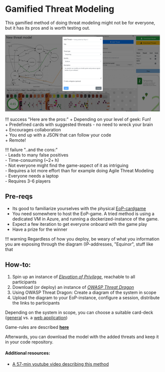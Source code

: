 # Gamified Threat Modeling

This gamified method of doing threat modeling might not be for everyone, but it has its pros and is worth testing out.

![EOP Game-play](./EOP_gameplay.png)

!!! success "Here are the pros:"
    \+ Depending on your level of geek: Fun!  
    \+ Predefined cards with suggested threats - no need to wreck your brain  
    \+ Encourages collaboration  
    \+ You end up with a JSON that can follow your code  
    \+ Remote!

!!! failure "..and the cons:"  
    \- Leads to many false positives  
    \- Time-consuming  (~2+ h)  
    \- Not everyone might find the game-aspect of it as intriguing  
    \- Requires a lot more effort than for example doing Agile Threat Modeling  
    \- Everyone needs a laptop  
    \- Requires 3-6 players

## Pre-reqs

- Its good to familiarize yourselves with the physical [EoP-cardgame](../threat-modeling-101-workshop/extention-EOP-cardgame.md)
- You need somewhere to host the EoP-game. A tried method is using a dedicated VM in Azure, and running a dockerized-instance of the game.
- Expect a few iteration to get everyone onboard with the game play
- Have a prize for the winner

!!! warning
    Regardless of how you deploy, be weary of what you information you are exposing through the diagram (IP-addresses, "Equinor", stuff like that

## How-to:

1. Spin up an instance of *[Elevation of Privilege](https://github.com/dehydr8/elevation-of-privilege)*, reachable to all participants
2. Download (or deploy) an instance of *[OWASP Threat Dragon](https://github.com/OWASP/threat-dragon)*
3. Using OWASP Threat Dragon: Create a diagram of the system in scope
4. Upload the diagram to your EoP-instance, configure a session, distribute the links to participants

Depending on the system in scope, you can choose a suitable card-deck ([general](https://github.com/adamshostack/eop/blob/master/EoP_Card%20Game%20Images.pdf) vs. a [web application](https://owasp.org/www-project-cornucopia/assets/files/Owasp-cornucopia-ecommerce_website-EN.pdf))

Game-rules are described **[here](https://logmeincdn.azureedge.net/legal/gdpr-v2/eop-cards-ready-to-print.pdf)**

Afterwards, you can download the model with the added threats and keep it in your code repository.

#### Additional resources:
- [A 57-min youtube video describing this method](https://www.youtube.com/watch?v=u2tmLrwv-nc)